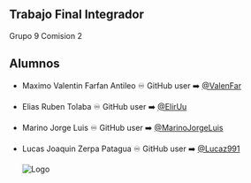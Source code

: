 ## Trabajo Final Integrador

Grupo 9 Comision 2

## Alumnos

- Maximo Valentin Farfan Antileo ♾️ GitHub user ➡️ [@ValenFar](https://www.github.com/ValenFar)

- Elias Ruben Tolaba ♾️ GitHub user ➡️ [@ElirUu](https://www.github.com/ElirUu)

- Marino Jorge Luis ♾️ GitHub user ➡️ [@MarinoJorgeLuis](https://www.github.com/MarinoJorgeLuis)

- Lucas Joaquin Zerpa Patagua ♾️ GitHub user ➡️ [@Lucaz991](https://www.github.com/Lucaz991)

  ![Logo](https://www.fi.unju.edu.ar/images/Institucional/Logos/logo-fi-unju-institucional-horizontal-786x202.png)

